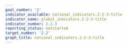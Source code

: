 ```yaml
---
goal_number: '2'
indicator_available: national_indicators.2-2-3-title
indicator_name: global_indicators.2-2-3-title
indicator_number: 2.2.3
reporting_status: notstarted
target_number: '2.2'
graph_title: national_indicators.2-2-3-title
---
```

